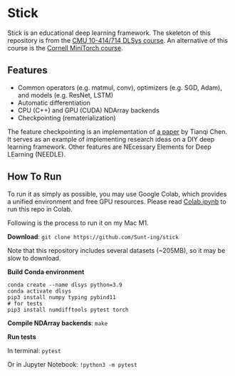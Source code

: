 # Stick

Stick is an educational deep learning framework. The skeleton of this repository is from the [CMU 10-414/714 DLSys course](https://dlsyscourse.org). An alternative of this course is the [Cornell MiniTorch course](https://minitorch.github.io/).

## Features
- Common operators (e.g. matmul, conv), optimizers (e.g. SGD, Adam), and models (e.g. ResNet, LSTM)
- Automatic differentiation
- CPU (C++) and GPU (CUDA) NDArray backends
- Checkpointing (rematerialization)

The feature checkpointing is an implementation of [a paper](https://arxiv.org/abs/1604.06174) by Tianqi Chen. It serves as an example of implementing research ideas on a DIY deep learning framework. Other features are NEcessary Elements for Deep LEarning (NEEDLE).

## How To Run

To run it as simply as possible, you may use Google Colab, which provides a unified environment and free GPU resources. Please read [Colab.ipynb](./Colab.ipynb) to run this repo in Colab.

Following is the process to run it on my Mac M1.

**Download**: ``git clone https://github.com/Sunt-ing/stick``

Note that this repository includes several datasets (~205MB), so it may be slow to download.

**Build Conda environment**
```shell
conda create --name dlsys python=3.9
conda activate dlsys
pip3 install numpy typing pybind11
# for tests
pip3 install numdifftools pytest torch
```

**Compile NDArray backends**: ``make``

**Run tests**

In terminal: ``pytest``

Or in Jupyter Notebook: ``!python3 -m pytest``

